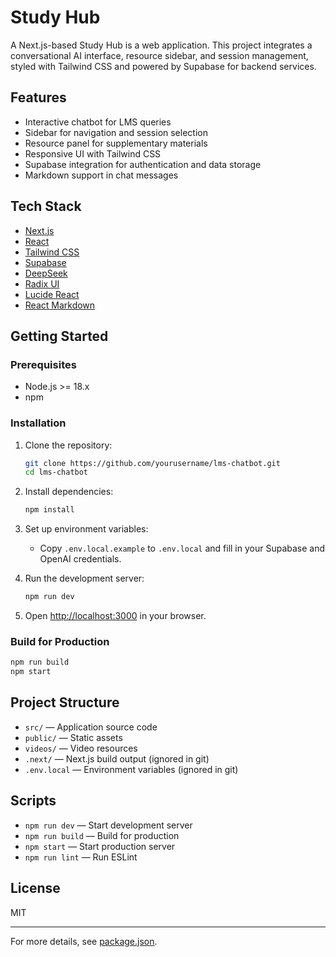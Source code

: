 # Study Hub

A Next.js-based Study Hub is a web application. This project integrates a conversational AI interface, resource sidebar, and session management, styled with Tailwind CSS and powered by Supabase for backend services.

## Features

- Interactive chatbot for LMS queries
- Sidebar for navigation and session selection
- Resource panel for supplementary materials
- Responsive UI with Tailwind CSS
- Supabase integration for authentication and data storage
- Markdown support in chat messages


## Tech Stack

- [Next.js](https://nextjs.org/)
- [React](https://react.dev/)
- [Tailwind CSS](https://tailwindcss.com/)
- [Supabase](https://supabase.com/)
- [DeepSeek](https://deepseek.com/)
- [Radix UI](https://www.radix-ui.com/)
- [Lucide React](https://lucide.dev/)
- [React Markdown](https://github.com/remarkjs/react-markdown)

## Getting Started

### Prerequisites

- Node.js >= 18.x
- npm

### Installation

1. Clone the repository:
   ```sh
   git clone https://github.com/yourusername/lms-chatbot.git
   cd lms-chatbot
   ```

2. Install dependencies:
   ```sh
   npm install
   ```

3. Set up environment variables:
   - Copy `.env.local.example` to `.env.local` and fill in your Supabase and OpenAI credentials.

4. Run the development server:
   ```sh
   npm run dev
   ```

5. Open [http://localhost:3000](http://localhost:3000) in your browser.

### Build for Production

```sh
npm run build
npm start
```

## Project Structure

- `src/` — Application source code
- `public/` — Static assets
- `videos/` — Video resources
- `.next/` — Next.js build output (ignored in git)
- `.env.local` — Environment variables (ignored in git)

## Scripts

- `npm run dev` — Start development server
- `npm run build` — Build for production
- `npm start` — Start production server
- `npm run lint` — Run ESLint

## License

MIT

---

For more details, see [package.json](package.json).